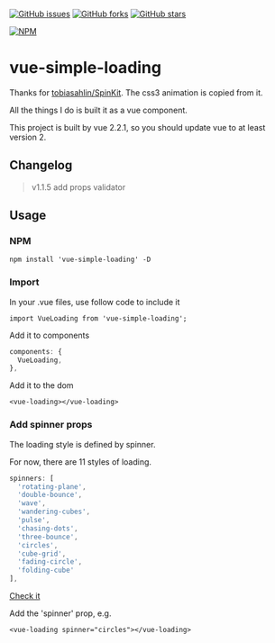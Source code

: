 

[![GitHub issues](https://img.shields.io/github/issues/iapYang/vue-simple-loading.svg?style=flat-square)](https://github.com/iapYang/vue-simple-loading/issues)
[![GitHub forks](https://img.shields.io/github/forks/iapYang/vue-simple-loading.svg?style=flat-square)](https://github.com/iapYang/vue-simple-loading/network)
[![GitHub stars](https://img.shields.io/github/stars/iapYang/vue-simple-loading.svg?style=flat-square)](https://github.com/iapYang/vue-simple-loading/stargazers)

[![NPM](https://nodei.co/npm/vue-simple-loading.png?downloads=true&downloadRank=true&stars=true)](https://nodei.co/npm/vue-simple-loading/)

# vue-simple-loading

Thanks for [tobiasahlin/SpinKit](https://github.com/tobiasahlin/SpinKit). The css3 animation is copied from it.

All the things I do is built it as a vue component.

This project is built by vue 2.2.1, so you should update vue to at least version 2.

## Changelog

> v1.1.5 add props validator

## Usage

### NPM

`npm install 'vue-simple-loading' -D ` 

### Import

In your .vue files, use follow code to include it

`import VueLoading from 'vue-simple-loading';`

Add it to components

```javascript
components: {
  VueLoading,
},
```

Add it to the dom

`<vue-loading></vue-loading>`

### Add spinner props

The loading style is defined by spinner.

For now, there are 11 styles of loading.

```javascript
spinners: [
  'rotating-plane',
  'double-bounce',
  'wave',
  'wandering-cubes',
  'pulse',
  'chasing-dots',
  'three-bounce',
  'circles',
  'cube-grid',
  'fading-circle',
  'folding-cube'
],
```

[Check it](https://iapyang.github.io/vue-simple-loading/)

Add the 'spinner' prop, e.g.

`<vue-loading spinner="circles"></vue-loading>`

​